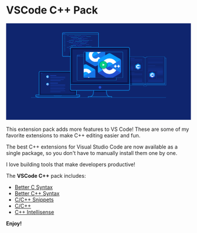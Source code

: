 # VSCode C++ Pack

![Banner](assets/banner.png)

This extension pack adds more features to VS Code! These are some of my favorite extensions to make C++ editing easier and fun.

The best C++ extensions for Visual Studio Code are now available as a single package, so you don't have to manually install them one by one.

I love building tools that make developers productive!

The **VSCode C++** pack includes:

* [Better C Syntax](https://marketplace.visualstudio.com/items?itemName=jeff-hykin.better-c-syntax)
* [Better C++ Syntax](https://marketplace.visualstudio.com/items?itemName=jeff-hykin.better-cpp-syntax)
* [C/C++ Snippets](https://marketplace.visualstudio.com/items?itemName=hars.CppSnippets)
* [C/C++](https://marketplace.visualstudio.com/items?itemName=ms-vscode.cpptools)
* [C++ Intellisense](https://marketplace.visualstudio.com/items?itemName=austin.code-gnu-global)

**Enjoy!**
